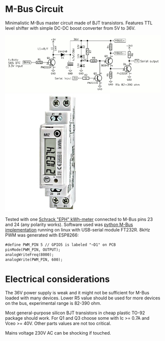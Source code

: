 # M-Bus Circuit

Minimalistic M-Bus master circuit made of BJT transistors.
Features TTL level shifter with simple DC-DC boost converter
from 5V to 36V.

![M-Bus schematics](/pic/mbus.gif)
![Schrack "EPH"](/pic/schrack-kwh-mbus.jpg)

Tested with one 
[Schrack "EPH" kWh-meter](https://www.schrack.com/shop/control-technology-engineering/kwh-meters/digital-kwh-meter-with-mid-series-miz/miz-kwh-2-wire-kwh-meter-32a-directm-w-m-bus-and-mid-mgmiz632.html) 
connected to M-Bus pins 23
and 24 (any polarity works).
Software used was [python M-Bus implementation](https://github.com/ganehag/pyMeterBus)
running on linux with USB-serial module FT232R.
8kHz PWM was generated with ESP8266:

    #define PWM_PIN 5 // GPIO5 is labeled "~D1" on PCB
    pinMode(PWM_PIN, OUTPUT);
    analogWriteFreq(8000);
    analogWrite(PWM_PIN, 600);


# Electrical considerations

The 36V power supply is weak and it might not be
sufficient for M-Bus loaded with many devices.
Lower R5 value should be used for more devices on the bus,
experimental range is 82-390 ohm.

Most general-purpose silicon BJT transistors in cheap 
plastic TO-92 package should work. For Q1 and Q3 choose
some with Ic >= 0.7A and Vceo >= 40V. Other parts values
are not too critical.

Mains voltage 230V AC can be shocking if touched.
